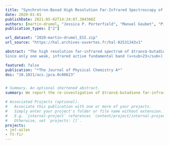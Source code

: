 ```yaml
---
title: "Synchrotron-Based High Resolution Far-Infrared Spectroscopy of trans-Butadiene"
date: 2020-01-01
publishDate: 2021-05-02T14:24:07.304360Z
authors: [martin-drumel, "Jessica P. Porterfield", "Manuel Goubet", "Pierre Asselin", "Robert Georges", "Pascale Soulard", "Matthew Nava", "P. Bryan Changala", "Brant Billinghurst", pirali, "Michael C. McCarthy", "Joshua H. Baraban"]
publication_types: ["2"]

url_dataset: "2020-martin-drumel_ESI.zip"
url_source: "https://hal.archives-ouvertes.fr/hal-02531343v1"

abstract: "The high resolution far-infrared spectrum of $trans$-butadiene has been re-investigated by Fourier-transform spectroscopy at two synchrotron radiation facilities, SOLEIL and the Canadian Light Source, at temperatures ranging from 50 to 340 K. Beyond the well-studied bands, two new fundamental bands lying below 1100 cm$^{-1}$, ν<sub>10</sub> and ν<sub>24</sub>, have been assigned using a combination of cross-correlation (ASAP software) and Loomis-Wood type (LWWa software) diagrams. While the ν<sub>24</sub> analysis was rather straightforward, ν<sub>10</sub> exhibits obvious signs of a strong perturbation, presumably owing to interaction with the dark $v$<sub>9</sub>+$v$<sub>12</sub> state. Effective rotational constants have been derived for both the $v_{10}=1$ and $v_{24}=1$ states. 
Since only one weak, infrared active fundamental band (ν<sub>23</sub>) of $trans$-butadiene remains to be observed at high resolution in the far-infrared, searches for the elusive $gauche$ conformer can now be undertaken with considerably greater confidence in the dense ro-vibrational spectrum of the $trans$ form. "

featured: false
publication: "*The Journal of Physical Chemistry A*"
doi: "10.1021/acs.jpca.0c00623"


# Summary. An optional shortened abstract.
summary: We report the re-investigation of $trans$-butadiene far-infrared spectrum, at temperatures ranging from 50 to 340 K.

# Associated Projects (optional).
#   Associate this publication with one or more of your projects.
#   Simply enter your project's folder or file name without extension.
#   E.g. `internal-project` references `content/project/internal-project/index.md`.
#   Otherwise, set `projects: []`.
projects:
- jet-ailes
- ft-fir
---
```


